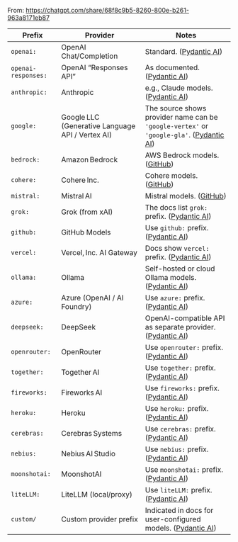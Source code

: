 From: https://chatgpt.com/share/68f8c9b5-8260-800e-b261-963a8171eb87

| Prefix              | Provider                                         | Notes                                                                                         |
| ------------------- | ------------------------------------------------ | --------------------------------------------------------------------------------------------- |
| `openai:`           | OpenAI Chat/Completion                           | Standard. ([Pydantic AI][1])                                                                  |
| `openai-responses:` | OpenAI “Responses API”                           | As documented. ([Pydantic AI][1])                                                             |
| `anthropic:`        | Anthropic                                        | e.g., Claude models. ([Pydantic AI][2])                                                       |
| `google:`           | Google LLC (Generative Language API / Vertex AI) | The source shows provider name can be `'google-vertex'` or `'google-gla'`. ([Pydantic AI][3]) |
| `bedrock:`          | Amazon Bedrock                                   | AWS Bedrock models. ([GitHub][4])                                                             |
| `cohere:`           | Cohere Inc.                                      | Cohere models. ([GitHub][4])                                                                  |
| `mistral:`          | Mistral AI                                       | Mistral models. ([GitHub][4])                                                                 |
| `grok:`             | Grok (from xAI)                                  | The docs list `grok:` prefix. ([Pydantic AI][2])                                              |
| `github:`           | GitHub Models                                    | Use `github:` prefix. ([Pydantic AI][2])                                                      |
| `vercel:`           | Vercel, Inc. AI Gateway                          | Docs show `vercel:` prefix. ([Pydantic AI][2])                                                |
| `ollama:`           | Ollama                                           | Self-hosted or cloud Ollama models. ([Pydantic AI][2])                                        |
| `azure:`            | Azure (OpenAI / AI Foundry)                      | Use `azure:` prefix. ([Pydantic AI][2])                                                       |
| `deepseek:`         | DeepSeek                                         | OpenAI-compatible API as separate provider. ([Pydantic AI][1])                                |
| `openrouter:`       | OpenRouter                                       | Use `openrouter:` prefix. ([Pydantic AI][1])                                                  |
| `together:`         | Together AI                                      | Use `together:` prefix. ([Pydantic AI][2])                                                    |
| `fireworks:`        | Fireworks AI                                     | Use `fireworks:` prefix. ([Pydantic AI][2])                                                   |
| `heroku:`           | Heroku                                           | Use `heroku:` prefix. ([Pydantic AI][2])                                                      |
| `cerebras:`         | Cerebras Systems                                 | Use `cerebras:` prefix. ([Pydantic AI][2])                                                    |
| `nebius:`           | Nebius AI Studio                                 | Use `nebius:` prefix. ([Pydantic AI][2])                                                      |
| `moonshotai:`       | MoonshotAI                                       | Use `moonshotai:` prefix. ([Pydantic AI][2])                                                  |
| `liteLLM:`          | LiteLLM (local/proxy)                            | Use `liteLLM:` prefix. ([Pydantic AI][2])                                                     |
| `custom/`           | Custom provider prefix                           | Indicated in docs for user-configured models. ([Pydantic AI][2])                              |

[1]: https://ai.pydantic.dev/models/openai/?utm_source=chatgpt.com "OpenAI - Pydantic AI"
[2]: https://ai.pydantic.dev/models/?utm_source=chatgpt.com "Model Providers - Pydantic AI"
[3]: https://ai.pydantic.dev/api/providers/?utm_source=chatgpt.com "pydantic_ai.providers - Pydantic AI"
[4]: https://github.com/pydantic/pydantic-ai?utm_source=chatgpt.com "Agent Framework / shim to use Pydantic with LLMs - GitHub"
